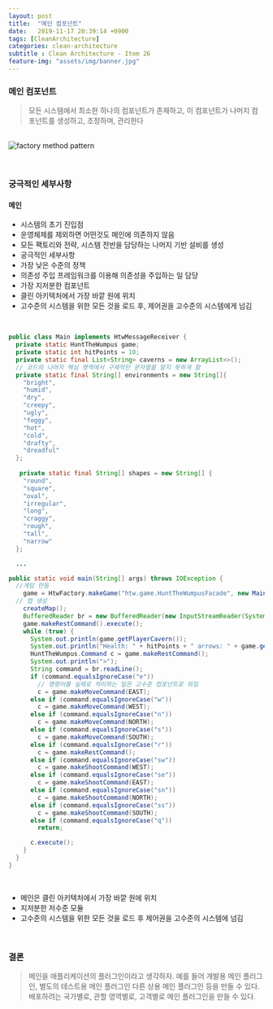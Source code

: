 ```yaml
---
layout: post
title:  "메인 컴포넌트"
date:   2019-11-17 20:39:14 +0900
tags: [CleanArchitecture]
categories: clean-architecture
subtitle : Clean Architecture - Item 26
feature-img: "assets/img/banner.jpg"
---
```


### 메인 컴포넌트

> 모든 시스템에서 최소한 하나의 컴포넌트가 존재하고, 이 컴포넌트가 나머지 컴포넌트를 생성하고, 조정하며, 관리한다

<br>![factory method pattern](/assets/images/post/191117/(6).gif)

<br>

### 궁극적인 세부사항

#### 메인

- 시스템의 초기 진입점
- 운영체제를 제외하면 어떤것도 메인에 의존하지 않음
- 모든 팩토리와 전략, 시스템 전반을 담당하는 나머지 기반 설비를 생성
- 궁극적인 세부사항
- 가장 낮은 수준의 정책
- 의존성 주입 프레임워크를 이용해 의존성을 주입하는 일 담당
- 가장 지저분한 컴포넌트
- 클린 아키텍처에서 가장 바깥 원에 위치
- 고수준의 시스템을 위한 모든 것을 로드 후, 제어권을 고수준의 시스템에게 넘김

<br>

``` java
public class Main implements HtwMessageReceiver {
  private static HuntTheWumpus game;
  private static int hitPoints = 10;
  private static final List<String> caverns = new ArrayList<>();
  // 코드의 나머지 핵심 영역에서 구체적인 문자열을 알지 못하게 함
  private static final String[] environments = new String[]{
    "bright",
    "humid",
    "dry",
    "creepy",
    "ugly",
    "foggy",
    "hot",
    "cold",
    "drafty",
    "dreadful"
  };
  
   private static final String[] shapes = new String[] {
    "round",
    "square",
    "oval",
    "irregular",
    "long",
    "craggy",
    "rough",
    "tall",
    "narrow"
  };

  ...

public static void main(String[] args) throws IOException {
  //게임 만듬
    game = HtwFactory.makeGame("htw.game.HuntTheWumpusFacade", new Main());
  // 맵 생성
    createMap();
    BufferedReader br = new BufferedReader(new InputStreamReader(System.in));
    game.makeRestCommand().execute();
    while (true) {
      System.out.println(game.getPlayerCavern());
      System.out.println("Health: " + hitPoints + " arrows: " + game.getQuiver());
      HuntTheWumpus.Command c = game.makeRestCommand();
      System.out.println(">");
      String command = br.readLine();
      if (command.equalsIgnoreCase("e"))
        // 명령어를 실제로 처리하는 일은 고수준 컴포넌트로 위임
        c = game.makeMoveCommand(EAST);
      else if (command.equalsIgnoreCase("w"))
        c = game.makeMoveCommand(WEST);
      else if (command.equalsIgnoreCase("n"))
        c = game.makeMoveCommand(NORTH);
      else if (command.equalsIgnoreCase("s"))
        c = game.makeMoveCommand(SOUTH);
      else if (command.equalsIgnoreCase("r"))
        c = game.makeRestCommand();
      else if (command.equalsIgnoreCase("sw"))
        c = game.makeShootCommand(WEST);
      else if (command.equalsIgnoreCase("se"))
        c = game.makeShootCommand(EAST);
      else if (command.equalsIgnoreCase("sn"))
        c = game.makeShootCommand(NORTH);
      else if (command.equalsIgnoreCase("ss"))
        c = game.makeShootCommand(SOUTH);
      else if (command.equalsIgnoreCase("q"))
        return;

      c.execute();
    }
  }
}
```

<br>

- 메인은 클린 아키텍처에서 가장 바깥 원에 위치
- 지저분한 저수준 모듈
- 고수준의 시스템을 위한 모든 것을 로드 후 제어권을 고수준의 시스템에 넘김

<br>

### 결론

> 메인을 애플리케이션의 플러그인이라고 생각하자. 예를 들어 개발용 메인 플러그인, 별도의 테스트용 메인 플러그인 다른 상용 메인 플러그인 등을 만들 수 있다. 배포하려는 국가별로, 관할 영역별로, 고객별로 메인 플러그인을 만들 수 있다. 